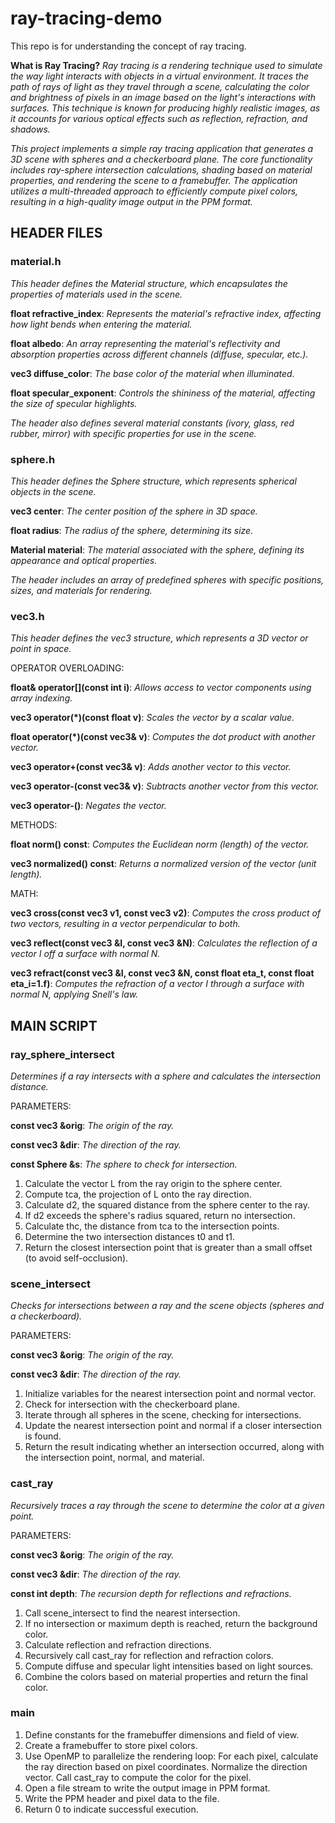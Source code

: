 # ray-tracing-demo
This repo is for understanding the concept of ray tracing.

**What is Ray Tracing?**
*Ray tracing is a rendering technique used to simulate the way light interacts with objects in a virtual environment. It traces the path of rays of light as they travel through a scene, calculating the color and brightness of pixels in an image based on the light's interactions with surfaces. This technique is known for producing highly realistic images, as it accounts for various optical effects such as reflection, refraction, and shadows.*

*This project implements a simple ray tracing application that generates a 3D scene with spheres and a checkerboard plane. The core functionality includes ray-sphere intersection calculations, shading based on material properties, and rendering the scene to a framebuffer. The application utilizes a multi-threaded approach to efficiently compute pixel colors, resulting in a high-quality image output in the PPM format.*

## HEADER FILES
### material.h
*This header defines the Material structure, which encapsulates the properties of materials used in the scene.*

**float refractive_index**: *Represents the material's refractive index, affecting how light bends when entering the material.*

**float albedo**: *An array representing the material's reflectivity and absorption properties across different channels (diffuse, specular, etc.).*

**vec3 diffuse_color**: *The base color of the material when illuminated.*

**float specular_exponent**: *Controls the shininess of the material, affecting the size of specular highlights.*


*The header also defines several material constants (ivory, glass, red rubber, mirror) with specific properties for use in the scene.*

### sphere.h
*This header defines the Sphere structure, which represents spherical objects in the scene.*

**vec3 center**: *The center position of the sphere in 3D space.*

**float radius**: *The radius of the sphere, determining its size.*

**Material material**: *The material associated with the sphere, defining its appearance and optical properties.*


*The header includes an array of predefined spheres with specific positions, sizes, and materials for rendering.*

### vec3.h
*This header defines the vec3 structure, which represents a 3D vector or point in space.*

OPERATOR OVERLOADING:

**float& operator[](const int i)**: *Allows access to vector components using array indexing.*

**vec3 operator(*)(const float v)**: *Scales the vector by a scalar value.*

**float operator(*)(const vec3& v)**: *Computes the dot product with another vector.*

**vec3 operator+(const vec3& v)**: *Adds another vector to this vector.*

**vec3 operator-(const vec3& v)**: *Subtracts another vector from this vector.*

**vec3 operator-()**: *Negates the vector.*

METHODS:

**float norm() const**: *Computes the Euclidean norm (length) of the vector.*

**vec3 normalized() const**: *Returns a normalized version of the vector (unit length).*


MATH:

**vec3 cross(const vec3 v1, const vec3 v2)**: *Computes the cross product of two vectors, resulting in a vector perpendicular to both.*

**vec3 reflect(const vec3 &I, const vec3 &N)**: *Calculates the reflection of a vector I off a surface with normal N.*

**vec3 refract(const vec3 &I, const vec3 &N, const float eta_t, const float eta_i=1.f)**: *Computes the refraction of a vector I through a surface with normal N, applying Snell's law.*

## MAIN SCRIPT
### ray_sphere_intersect
*Determines if a ray intersects with a sphere and calculates the intersection distance.*

PARAMETERS:

**const vec3 &orig**: *The origin of the ray.*

**const vec3 &dir**: *The direction of the ray.*

**const Sphere &s**: *The sphere to check for intersection.*

1.	Calculate the vector L from the ray origin to the sphere center.
2.	Compute tca, the projection of L onto the ray direction.
3.	Calculate d2, the squared distance from the sphere center to the ray.
4.	If d2 exceeds the sphere's radius squared, return no intersection.
5.	Calculate thc, the distance from tca to the intersection points.
6.	Determine the two intersection distances t0 and t1.
7.	Return the closest intersection point that is greater than a small offset (to avoid self-occlusion).

### scene_intersect
*Checks for intersections between a ray and the scene objects (spheres and a checkerboard).*

PARAMETERS:

**const vec3 &orig**: *The origin of the ray.*

**const vec3 &dir**: *The direction of the ray.*

1.	Initialize variables for the nearest intersection point and normal vector.
2.	Check for intersection with the checkerboard plane.
3.	Iterate through all spheres in the scene, checking for intersections.
4.	Update the nearest intersection point and normal if a closer intersection is found.
5.	Return the result indicating whether an intersection occurred, along with the intersection point, normal, and material.

### cast_ray
*Recursively traces a ray through the scene to determine the color at a given point.*

PARAMETERS:

**const vec3 &orig**: *The origin of the ray.*

**const vec3 &dir**: *The direction of the ray.*

**const int depth**: *The recursion depth for reflections and refractions.*

1.	Call scene_intersect to find the nearest intersection.
2.	If no intersection or maximum depth is reached, return the background color.
3.	Calculate reflection and refraction directions.
4.	Recursively call cast_ray for reflection and refraction colors.
5.	Compute diffuse and specular light intensities based on light sources.
6.	Combine the colors based on material properties and return the final color.

### main
1.	Define constants for the framebuffer dimensions and field of view.
2.	Create a framebuffer to store pixel colors.
3.	Use OpenMP to parallelize the rendering loop:
    For each pixel, calculate the ray direction based on pixel coordinates.
    Normalize the direction vector.
    Call cast_ray to compute the color for the pixel.
4.	Open a file stream to write the output image in PPM format.
5.	Write the PPM header and pixel data to the file.
6.	Return 0 to indicate successful execution.
